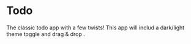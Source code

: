 # Todo
The classic todo app with a few twists! This app will includ a dark/light theme toggle and drag & drop .
